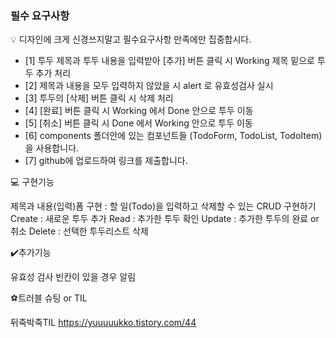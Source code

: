 ### 필수 요구사항

💡 디자인에 크게 신경쓰지말고 필수요구사항 만족에만 집중합시다.

- [1] 투두 제목과 투두 내용을 입력받아 [추가] 버튼 클릭 시 Working 제목 밑으로 투두 추가 처리
- [2] 제목과 내용을 모두 입력하지 않았을 시 alert 로 유효성검사 실시
- [3] 투두의 [삭제] 버튼 클릭 시 삭제 처리
- [4] [완료] 버튼 클릭 시 Working 에서 Done 안으로 투두 이동
- [5] [취소] 버튼 클릭 시 Done 에서 Working 안으로 투두 이동
- [6] components 폴더안에 있는 컴포넌트들 (TodoForm, TodoList, TodoItem)을 사용합니다.
- [7] github에 업로드하여 링크를 제출합니다.

💻 구현기능

제목과 내용(입력)폼 구현 : 할 일(Todo)을 입력하고 삭제할 수 있는 CRUD 구현하기
Create : 새로운 투두 추가
Read : 추가한 투두 확인
Update : 추가한 투두의 완료 or 취소
Delete : 선택한 투두리스트 삭제

✔️추가기능

유효성 검사
빈칸이 있을 경우 알림

⚽트러블 슈팅 or TIL

뒤죽박죽TIL https://yuuuuukko.tistory.com/44
